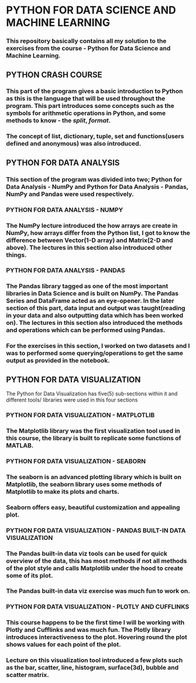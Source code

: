 # **PYTHON FOR DATA SCIENCE AND MACHINE LEARNING**

### This repository basically contains all my solution to the exercises from the course - Python for Data Science and Machine Learning.

## **PYTHON CRASH COURSE**

### This part of the program gives a basic introduction to Python as this is the language that will be used throughout the program. This part introduces some concepts such as the symbols for arithmetic operations in Python, and some methods to know - the _split_, _format_.

### The concept of list, dictionary, tuple, set and functions(users defined and anonymous) was also introduced.


## **PYTHON FOR DATA ANALYSIS**

### This section of the program was divided into two; Python for Data Analysis - NumPy and Python for Data Analysis - Pandas, NumPy and Pandas were used respectively.

### **PYTHON FOR DATA ANALYSIS - NUMPY**

### The NumPy lecture introduced the how arrays are create in NumPy, how arrays differ from the Python list, I got to know the difference between Vector(1-D array) and Matrix(2-D and above). The lectures in this section also introduced other things.

### **PYTHON FOR DATA ANALYSIS - PANDAS**

### The Pandas library tagged as one of the most important libraries in Data Science and is built on NumPy. The Pandas Series and DataFrame acted as an eye-opener. In the later section of this part, data input and output was taught(reading in your data and also outputting data which has been worked on). The lectures in this section also introduced the methods and operations which can be performed using Pandas.

### For the exercises in this section, I worked on two datasets and I was to performed some querying/operations to get the same output as provided in the notebook.

## **PYTHON FOR DATA VISUALIZATION**

The Python for Data Visualization has five(5) sub-sections within it and different tools/ libraries were used in this four sections

### **PYTHON FOR DATA VISUALIZATION - MATPLOTLIB**

### The Matplotlib library was the first visualization tool used in this course, the library is built to replicate some functions of MATLAB.

### **PYTHON FOR DATA VISUALIZATION - SEABORN**

### The seaborn is an advanced plotting library which is built on Matplotlib, the seaborn library uses some methods of Matplotlib to make its plots and charts. 

### Seaborn offers easy, beautiful customization and appealing plot.

### **PYTHON FOR DATA VISUALIZATION - PANDAS BUILT-IN DATA VISUALIZATION**

### The Pandas built-in data viz tools can be used for quick overview of the data, this has most methods if not all methods of the plot style and calls Matplotlib under the hood to create some of its plot.

### The Pandas built-in data viz exercise was much fun to work on.

### **PYTHON FOR DATA VISUALIZATION - PLOTLY AND CUFFLINKS**

### This course happens to be the first time I will be working with Plotly and Cufflinks and was much fun. The Plotly library introduces interactiveness to the plot. Hovering round the plot shows values for each point of the plot. 

### Lecture on this visualization tool introduced a few plots such as the bar, scatter, line, histogram, surface(3d), bubble and scatter matrix.